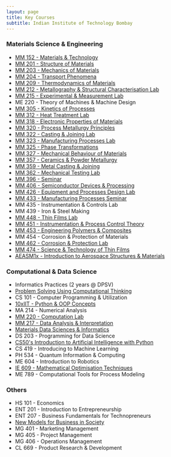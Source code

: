 ```yaml
---
layout: page
title: Key Courses
subtitle: Indian Institute of Technology Bombay
---
```


### Materials Science & Engineering
* [MM 152 - Materials & Technology](http://www.iitb.ac.in/mems/en/mm-152-materials-and-technology)
* [MM 201 - Structure of Materials](http://www.iitb.ac.in/mems/en/mm-201-structure-materials)
* [MM 203 - Mechanics of Materials](https://www.iitb.ac.in/mems/en/mm-203-mechanics-materials)
* [MM 204 - Transport Phenomena](https://www.iitb.ac.in/mems/en/mm-204-transport-phenomena)
* [MM 209 - Thermodynamics of Materials](https://www.iitb.ac.in/mems/en/mm-202-thermodynamics-materials)
* [MM 212 - Metallography & Structural Characterisation Lab](https://www.iitb.ac.in/mems/en/mm-212-metallography-and-structural-characterization-lab)
* [MM 215 - Experimental & Measurement Lab](https://www.iitb.ac.in/mems/en/mm-215-experimentation-and-measurement-lab)
* ME 220 - Theory of Machines & Machine Design
* [MM 305 - Kinetics of Processes](http://www.iitb.ac.in/mems/en/mm-305-kinetics-processes)
* [MM 312 - Heat Treatment Lab](https://www.iitb.ac.in/mems/en/mm-312-heat-treatment-lab)
* [MM 318 - Electronic Properties of Materials](https://www.iitb.ac.in/mems/en/mm-318-electronic-properties-metals)
* [MM 320 - Process Metallurgy Principles](https://www.iitb.ac.in/mems/en/mm-320-principles-process-metallurgy)
* [MM 322 - Casting & Joining Lab](https://www.iitb.ac.in/mems/en/mm-322-casting-and-joining-lab)
* [MM 323 - Manufacturing Processes Lab](https://www.iitb.ac.in/mems/en/mm-322-manufacturing-process-lab)
* [MM 325 - Phase Transformations](http://www.iitb.ac.in/mems/en/mm-325-phase-transformations)
* [MM 327 - Mechanical Behaviour of Materials](http://www.iitb.ac.in/mems/en/mm-319-mechanical-behaviour-metals)
* [MM 357 - Ceramics & Powder Metallurgy](https://www.iitb.ac.in/mems/en/mm-357-ceramics-and-powder-metallurgy)
* [MM 359 - Metal Casting & Joining](https://www.iitb.ac.in/mems/en/mm-359-metal-casting-and-joining)
* [MM 362 - Mechanical Testing Lab](https://www.iitb.ac.in/mems/en/mm-362-mech-testing-lab)
* [MM 396 - Seminar](https://www.iitb.ac.in/mems/en/mm-396-seminar)
* [MM 406 - Semiconductor Devices & Processing](https://www.iitb.ac.in/mems/en/mm-406-semiconductor-devices-and-processing)
* [MM 426 - Equipment and Processes Design Lab](https://www.iitb.ac.in/mems/en/mm-426-equipment-and-process-design-lab)
* [MM 433 - Manufacturing Processes Seminar](https://www.iitb.ac.in/mems/en/mm-433-manufacturing-processes-seminar)
* MM 435 - Instrumentation & Controls Lab
* MM 439 - Iron & Steel Making
* [MM 448 - Thin Films Lab](https://www.iitb.ac.in/mems/en/mm-448-thin-films-lab)
* [MM 451 - Instrumentation & Process Control Theory](https://www.iitb.ac.in/mems/en/mm-451-instrumentation-and-process-control-theory)
* [MM 453 - Engineering Polymers & Composites](https://www.iitb.ac.in/mems/en/mm-453-engg-polymers-composites-materials)
* MM 454 - Corrosion & Protection of Materials
* [MM 462 - Corrosion & Protection Lab](https://www.iitb.ac.in/mems/en/mm-462-corrosion-and-protection-lab)
* [MM 474 - Science & Technology of Thin Films](http://www.iitb.ac.in/mems/en/mm-474-science-and-technology-thin-films)
* [AEASM1x - Introduction to Aerospace Structures & Materials](https://www.edx.org/course/introduction-to-aerospace-structures-and-materials)

### Computational & Data Science
* Informatics Practices (2 years @ DPSV)
* [Problem Solving Using Computational Thinking](https://www.coursera.org/learn/compthinking)
* CS 101 - Computer Programming & Utilization
* [10xIIT - Python & OOP Concepts](https://10xiitian.ibhubs.co/track/programming-foundation)
* MA 214 - Numerical Analysis
* [MM 220 - Computation Lab](https://www.iitb.ac.in/mems/en/mm-220-computation-lab)
* [MM 217 - Data Analysis & Interpretation](https://www.iitb.ac.in/mems/en/mm-217-data-analysis-and-interpretation)
* [Materials Data Sciences & Informatics](https://www.coursera.org/learn/material-informatics)
* DS 203 - Programming for Data Science
* [CS50's Introduction to Artificial Intelligence with Python](https://cs50.harvard.edu/ai/2020/)
* CS 419 - Introducing to Machine Learning
* PH 534 - Quantum Information & Computing
* ME 604 - Introduction to Robotics
* [IE 609 - Mathematical Optimisation Techniques](https://www.ieor.iitb.ac.in/acad/courses/ie609)
* ME 789 - Computational Tools for Process Modeling

### Others
* HS 101 - Economics
* ENT 201 - Introduction to Entrepreneurship
* ENT 207 - Business Fundamentals for Technopreneurs
* [New Models for Business in Society](https://www.coursera.org/learn/uva-darden-business-society)
* MG 401 - Marketing Management
* MG 405 - Project Management
* MG 406 - Operations Management
* CL 669 - Product Research & Development

